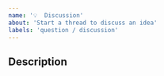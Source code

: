 ```yaml
---
name: '💡  Discussion'
about: 'Start a thread to discuss an idea'
labels: 'question / discussion'
---
```


<!-- Please do your best to fill out all of the sections below! -->

## Description

<!-- What would you like to discuss? -->
